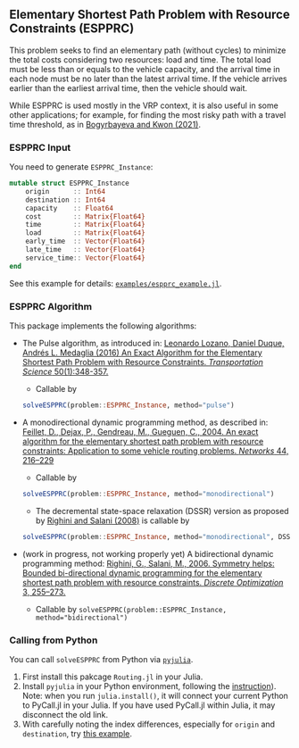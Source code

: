 

## Elementary Shortest Path Problem with Resource Constraints (ESPPRC)

This problem seeks to find an elementary path (without cycles) to minimize the total costs considering two resources: load and time. The total load must be less than or equals to the vehicle capacity, and the arrival time in each node must be no later than the latest arrival time. If the vehicle arrives earlier than the earliest arrival time, then the vehicle should wait.

While ESPPRC is used mostly in the VRP context, it is also useful in some other applications; for example, for finding the most risky path with a travel time threshold, as in [Bogyrbayeva and Kwon (2021)](https://doi.org/10.1016/j.ejor.2020.12.001).

### ESPPRC Input 

You need to generate `ESPPRC_Instance`:
```julia
mutable struct ESPPRC_Instance
    origin      :: Int64
    destination :: Int64
    capacity    :: Float64
    cost        :: Matrix{Float64}
    time        :: Matrix{Float64}
    load        :: Matrix{Float64}
    early_time  :: Vector{Float64}
    late_time   :: Vector{Float64}
    service_time:: Vector{Float64}
end
```

See this example for details: [`examples/espprc_example.jl`](https://github.com/chkwon/Routing.jl/blob/master/examples/espprc_example.jl).

### ESPPRC Algorithm

This package implements the following algorithms:

- The Pulse algorithm, as introduced in: [Leonardo Lozano, Daniel Duque, Andrés L. Medaglia (2016) An Exact Algorithm for the Elementary Shortest Path Problem with Resource Constraints. *Transportation Science* 50(1):348-357.](https://doi.org/10.1287/trsc.2014.0582)

  - Callable by 
  ```julia
  solveESPPRC(problem::ESPPRC_Instance, method="pulse")
  ```

- A monodirectional dynamic programming method, as described in: [Feillet, D., Dejax, P., Gendreau, M., Gueguen, C., 2004. An exact algorithm for the elementary shortest path problem with resource constraints: Application to some vehicle routing problems. *Networks* 44, 216–229](https://onlinelibrary.wiley.com/doi/abs/10.1002/net.20033)
  - Callable by 
  ```julia
  solveESPPRC(problem::ESPPRC_Instance, method="monodirectional")
  ```
  - The decremental state-space relaxation (DSSR) version as proposed by [Righini and Salani (2008)](https://doi.org/10.1002/net.20212) is callable by 
  ```julia
  solveESPPRC(problem::ESPPRC_Instance, method="monodirectional", DSSR=true)
  ```

- (work in progress, not working properly yet) A bidirectional dynamic programming method: [Righini, G., Salani, M., 2006. Symmetry helps: Bounded bi-directional dynamic programming for the elementary shortest path problem with resource constraints. *Discrete Optimization* 3, 255–273.](https://doi.org/10.1016/j.disopt.2006.05.007)
  - Callable by `solveESPPRC(problem::ESPPRC_Instance, method="bidirectional")`



### Calling from Python 

You can call `solveESPPRC` from Python via [`pyjulia`](https://github.com/JuliaPy/pyjulia).

1. First install this pakcage `Routing.jl` in your Julia.
2. Install `pyjulia` in your Python environment, following the [instruction](https://github.com/JuliaPy/pyjulia)). Note: when you run `julia.install()`, it will connect your current Python to PyCall.jl in your Julia. If you have used PyCall.jl within Julia, it may disconnect the old link. 
3. With carefully noting the index differences, especially for `origin` and `destination`, try [this example](https://github.com/chkwon/Routing.jl/blob/master/examples/espprc_example.py).
